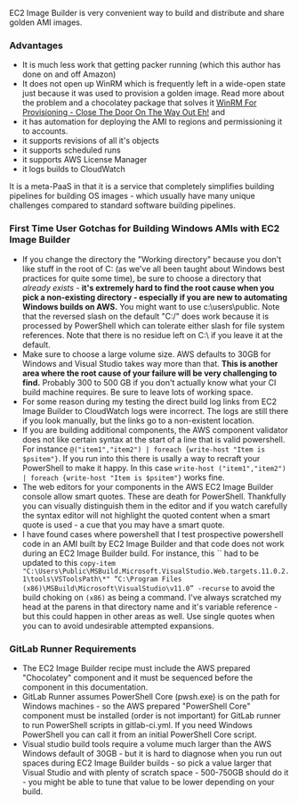
EC2 Image Builder is very convenient way to build and distribute and share golden AMI images.

### Advantages
- It is much less work that getting packer running (which this author has done on and off Amazon)
- It does not open up WinRM which is frequently left in a wide-open state just because it was used to provision a golden image. Read more about the problem and a chocolatey package that solves it [WinRM For Provisioning - Close The Door On The Way Out Eh!](https://missionimpossiblecode.io/post/winrm-for-provisioning-close-the-door-on-the-way-out-eh/) and 
- it has automation for deploying the AMI to regions and permissioning it to accounts.
- it supports revisions of all it's objects
- it supports scheduled runs
- it supports AWS License Manager
- it logs builds to CloudWatch

It is a meta-PaaS in that it is a service that completely simplifies building pipelines for building OS images - which usually have many unique challenges compared to standard software building pipelines.

### First Time User Gotchas for Building Windows AMIs with EC2 Image Builder
- If you change the directory the "Working directory" because you don't like stuff in the root of C: (as we've all been taught about Windows best practices for quite some time), be sure to choose a directory that *already exists* - **it's extremely hard to find the root cause when you pick a non-existing directory - especially if you are new to automating Windows builds on AWS.**  You might want to use c:\users\public.  Note that the reversed slash on the default "C:/" does work because it is processed by PowerShell which can tolerate either slash for file system references. Note that there is no residue left on C:\ if you leave it at the default.
- Make sure to choose a large volume size.  AWS defaults to 30GB for Windows and Visual Studio takes way more than that. **This is another area where the root cause of your failure will be very challenging to find.** Probably 300 to 500 GB if you don't actually know what your CI build machine requires. Be sure to leave lots of working space.
- For some reason during my testing the direct build log links from EC2 Image Builder to CloudWatch logs were incorrect.  The logs are still there if you look manually, but the links go to a non-existent location.
- If you are building additional components, the AWS component validator does not like certain syntax at the start of a line that is valid powershell.  For instance `@("item1","item2") | foreach {write-host "Item is $psitem"}`.  If you run into this there is usally a way to recraft your PowerShell to make it happy.  In this case `write-host ("item1","item2") | foreach {write-host "Item is $psitem"}` works fine.
- The web editors for your components in the AWS EC2 Image Builder console allow smart quotes.  These are death for PowerShell.  Thankfully you can visually distinguish them in the editor and if you watch carefully the syntax editor will not highlight the quoted content when a smart quote is used - a cue that you may have a smart quote.  
- I have found cases where powershell that I test prospective powershell code in an AMI built by EC2 Image Builder and that code does not work during an EC2 Image Builder build.  For instance, this `` had to be updated to this `copy-item "C:\Users\Public\MSBuild.Microsoft.VisualStudio.Web.targets.11.0.2.1\tools\VSToolsPath\*" “C:\Program Files (x86)\MSBuild\Microsoft\VisualStudio\v11.0” -recurse` to avoid the build choking on `(x86)` as being a command. I've always scratched my head at the parens in that directory name and it's variable reference - but this could happen in other areas as well.  Use single quotes when you can to avoid undesirable attempted expansions.

### GitLab Runner Requirements
- The EC2 Image Builder recipe must include the AWS prepared "Chocolatey" component and it must be sequenced before the component in this documentation.
- GitLab Runner assumes PowerShell Core (pwsh.exe) is on the path for Windows machines - so the AWS prepared "PowerShell Core" component must be installed (order is not important) for GitLab runner to run PowerShell scripts in gitlab-ci.yml. If you need Windows PowerShell you can call it from an initial PowerShell Core script.
- Visual studio build tools require a volume much larger than the AWS Windows default of 30GB - but it is hard to diagnose when you run out spaces during EC2 Image Builder builds - so pick a value larger that Visual Studio and with plenty of scratch space - 500-750GB should do it - you might be able to tune that value to be lower depending on your build.
